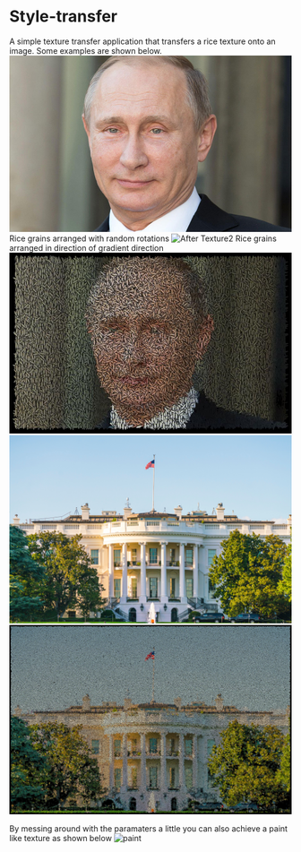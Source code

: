 # Style-transfer
A simple texture transfer application that transfers a rice texture onto an image. Some examples are shown below.
![Before Texture](https://github.com/jrosenzweig0/Style-transfer/blob/master/in/putin.jpg)
Rice grains arranged with random rotations
![After Texture2](https://scontent.fftw1-1.fna.fbcdn.net/v/t1.15752-0/p480x480/52351639_306880576845337_1415319164301606912_n.jpg?_nc_cat=105&_nc_ht=scontent.fftw1-1.fna&oh=731f1f236b6258e4362b9a046ab895f0&oe=5CF7C85C)
Rice grains arranged in direction of gradient direction
![After Texture](https://github.com/jrosenzweig0/Style-transfer/blob/master/out/putin.jpg) 
![Before Texture](https://github.com/jrosenzweig0/Style-transfer/blob/master/in/whitehouse.jpg) ![After Texture](https://github.com/jrosenzweig0/Style-transfer/blob/master/out/whitehouse.jpg)

By messing around with the paramaters a little you can also achieve a paint like texture as shown below
![paint](https://scontent-dfw5-1.xx.fbcdn.net/v/t1.15752-0/p480x480/51823919_2070896833018136_3276977819699118080_n.jpg?_nc_cat=104&_nc_ht=scontent-dfw5-1.xx&oh=76f2925f22364a8939f8fb5b76996cc5&oe=5CFB8568)
